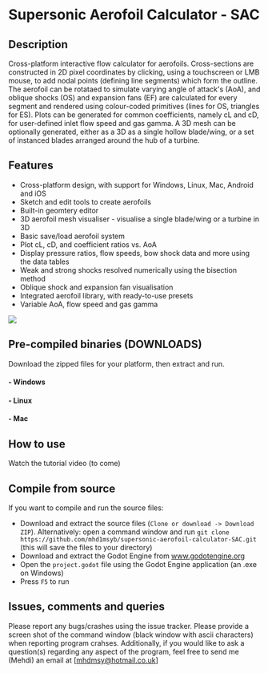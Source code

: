 # Supersonic Aerofoil Calculator - SAC



## Description

Cross-platform interactive flow calculator for aerofoils. Cross-sections are constructed in 2D pixel coordinates by clicking, using a touchscreen or LMB mouse, to add nodal points (defining line segments) which form the outline. The aerofoil can be rotataed to simulate varying angle of attack's (AoA), and oblique shocks (OS) and expansion fans (EF) are calculated for every segment and rendered using colour-coded primitives (lines for OS, triangles for ES). Plots can be generated for common coefficients, namely cL and cD, for user-defined inlet flow speed and gas gamma. A 3D mesh can be optionally generated, either as a 3D as a single hollow blade/wing, or a set of instanced blades arranged around the hub of a turbine.



## Features

 - Cross-platform design, with support for Windows, Linux, Mac, Android and iOS
 - Sketch and edit tools to create aerofoils
 - Built-in geomtery editor
 - 3D aerofoil mesh visualiser - visualise a single blade/wing or a turbine in 3D
 - Basic save/load aerofoil system
 - Plot cL, cD, and coefficient ratios vs. AoA
 - Display pressure ratios, flow speeds, bow shock data and more using the data tables
 - Weak and strong shocks resolved numerically using the bisection method
 - Oblique shock and expansion fan visualisation
 - Integrated aerofoil library, with ready-to-use presets
 - Variable AoA, flow speed and gas gamma
 
 ![](https://github.com/mhd1msyb/supersonic-aerofoil-calculator-SAC/blob/master/preview.png)
 
 ## Pre-compiled binaries (DOWNLOADS)
Download the zipped files for your platform, then extract and run.
  #### - Windows
  #### - Linux
  #### - Mac
  
  
  
## How to use
Watch the tutorial video (to come)



## Compile from source
If you want to compile and run the source files:
 - Download and extract the source files (`Clone or download -> Download ZIP`). Alternatively: open a command window and run `git clone https://github.com/mhd1msyb/supersonic-aerofoil-calculator-SAC.git` (this will save the files to your directory)
 - Download and extract the Godot Engine from www.godotengine.org
 - Open the `project.godot` file using the Godot Engine application (an .exe on Windows)
 - Press `F5` to run
 
 ## Issues, comments and queries
 Please report any bugs/crashes using the issue tracker. Please provide a screen shot of the command window (black window with ascii characters) when reporting program crahses. Additionally, if you would like to ask a question(s) regarding any aspect of the program, feel free to send me (Mehdi) an email at [mhdmsy@hotmail.co.uk]
 
 

